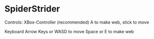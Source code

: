 # SpiderStrider

Controls:
XBox-Controller (recommended)
A to make web, stick to move

Keyboard
Arrow Keys or WASD to move
Space or E to make web
